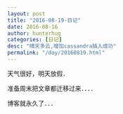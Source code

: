 ```yaml
---
layout: post  
title: "2016-08-19-日记"
date: 2016-08-16
author: hunterhug
categories: [日记]
desc: "晴天多云,增加cassandra插入成功"
permalink: "/day/20160819.html"
--- 
```


天气很好，明天放假．

准备周末把文章都迁移过来．．．．

博客就永久了．．．